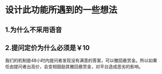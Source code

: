 # 设计此功能所遇到的一些想法

## 1.为什么不采用语音

## 2.提问定价为什么必须是￥10

我们的机制是48小时内提问者发现没有满意的答案，可以撤回悬赏金。所以如果任由提问者出高价，会变相鼓励其撤回悬赏金，对平台造成恶劣的影响。

